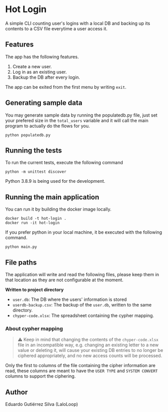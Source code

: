 # Hot Login

A simple CLI counting user's logins with a local DB and backing up its contents to a CSV file everytime a user access
it.

## Features

The app has the following features.

1. Create a new user.
2. Log in as an existing user.
3. Backup the DB after every login.

The app can be exited from the first menu by writing `exit`.

## Generating sample data

You may generate sample data by running the populatedb.py file, just set your prefered size in the `total_users` 
variable and it will call the main program to actually do the flows for you.

```shell
python populatedb.py
```

## Running the tests

To run the current tests, execute the following command

```shell
python -m unittest discover
```

Python 3.8.9 is being used for the development.

## Running the main application

You can run it by building the docker image locally.
```shell
docker build -t hot-login .
docker run -it hot-login
```

If you prefer python in your local machine, it be executed with the following command.

```shell
python main.py
```

## File paths

The application will write and read the following files, please keep them in that location
as they are not configurable at the moment.

**Written to project directory**
* `user.db`: The DB where the users' information is stored
* `userdb-backup.csv`: The backup of the `user.db`, written to the same directory.
* `chyper-code.xlsx`: The spreadsheet containing the cypher mapping.

### About cypher mapping

> ⚠️ Keep in mind that changing the contents of the `chyper-code.xlsx` file in an incompatible way, e.g. changing an 
> existing letter to a new value or deleting it, will cause your existing DB entries to no longer be ciphered 
> appropriately, and no new access counts will be processed. 

Only the first to columns of the file containing the cipher information are read, these columns
are meant to have the `USER TYPE` and `SYSTEM CONVERT` columns to support the ciphering.

## Author

Eduardo Gutiérrez Silva (LaloLoop)